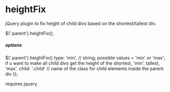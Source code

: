 # heightFix

jQuery plugin to fix height of child divs based on the shortest/tallest div.

$('.parent').heightFix();

##### options

$('.parent').heightFix({
  type: 'min', // string; possible values = 'min' or 'max'; if u want to make all child divs get the height of the shortest, 'min'. tallest, 'max'.
  child: '.child' // name of the class for child elements inside the parent div
});

requires jquery.



